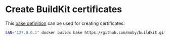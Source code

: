 # Create BuildKit certificates

This [bake definition](docker-bake.hcl) can be used for creating certificates:

```bash
SAN="127.0.0.1" docker buildx bake https://github.com/moby/buildkit.git#master:examples/create-certs
```
